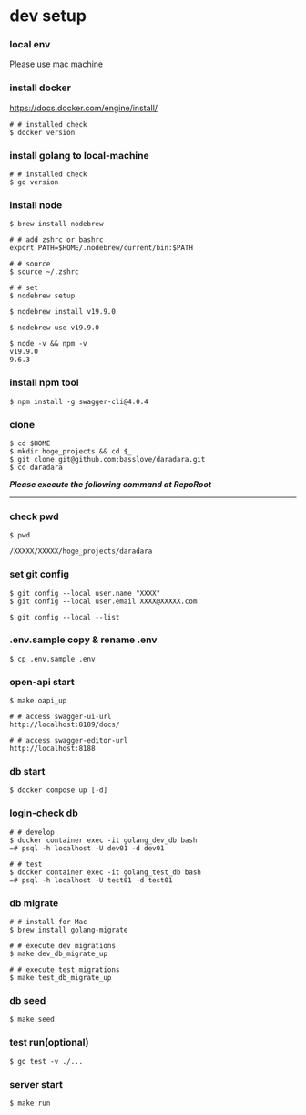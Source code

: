 # dev setup

### local env
Please use mac machine 

### install docker
https://docs.docker.com/engine/install/

```
# # installed check
$ docker version
```

### install golang to local-machine

```
# # installed check
$ go version 
```

### install node

```
$ brew install nodebrew

# # add zshrc or bashrc
export PATH=$HOME/.nodebrew/current/bin:$PATH

# # source
$ source ~/.zshrc

# # set
$ nodebrew setup

$ nodebrew install v19.9.0

$ nodebrew use v19.9.0

$ node -v && npm -v
v19.9.0
9.6.3
```

### install npm tool
```
$ npm install -g swagger-cli@4.0.4
```

### clone
```
$ cd $HOME
$ mkdir hoge_projects && cd $_
$ git clone git@github.com:basslove/daradara.git
$ cd daradara
```

***Please execute the following command at RepoRoot***

-----------------------------------

### check pwd
```
$ pwd

/XXXXX/XXXXX/hoge_projects/daradara
```

### set git config
```
$ git config --local user.name "XXXX"
$ git config --local user.email XXXX@XXXXX.com

$ git config --local --list
```

### .env.sample copy & rename .env
```
$ cp .env.sample .env
```

### open-api start
```
$ make oapi_up

# # access swagger-ui-url
http://localhost:8189/docs/

# # access swagger-editor-url
http://localhost:8188
```

### db start
```
$ docker compose up [-d]
```

### login-check db
```
# # develop
$ docker container exec -it golang_dev_db bash
=# psql -h localhost -U dev01 -d dev01

# # test
$ docker container exec -it golang_test_db bash
=# psql -h localhost -U test01 -d test01
```

### db migrate
```
# # install for Mac
$ brew install golang-migrate

# # execute dev migrations
$ make dev_db_migrate_up

# # execute test migrations
$ make test_db_migrate_up
```

### db seed
```
$ make seed
```

### test run(optional)
```
$ go test -v ./...
```

### server start
```
$ make run
```
